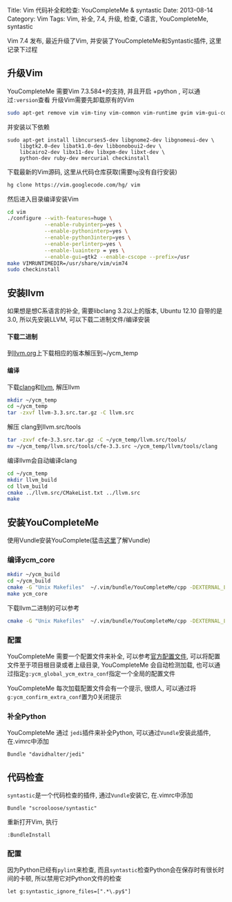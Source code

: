 Title: Vim 代码补全和检查: YouCompleteMe & syntastic
Date: 2013-08-14
Category: Vim
Tags: Vim, 补全, 7.4, 升级, 检查, C语言, YouCompleteMe, syntastic


Vim 7.4 发布, 最近升级了Vim, 并安装了YouCompleteMe和Syntastic插件, 这里记录下过程

## 升级Vim
YouCompleteMe 需要Vim 7.3.584+的支持, 并且开启 +python , 可以通过`:version`查看
升级Vim需要先卸载原有的Vim
```bash
sudo apt-get remove vim vim-tiny vim-common vim-runtime gvim vim-gui-common
```
并安装以下依赖
```basoh
sudo apt-get install libncurses5-dev libgnome2-dev libgnomeui-dev \
    libgtk2.0-dev libatk1.0-dev libbonoboui2-dev \
    libcairo2-dev libx11-dev libxpm-dev libxt-dev \
    python-dev ruby-dev mercurial checkinstall
```

下载最新的Vim源码, 这里从代码仓库获取(需要`hg`没有自行安装)
```bash
hg clone https://vim.googlecode.com/hg/ vim
```

然后进入目录编译安装Vim
```bash
cd vim
./configure --with-features=huge \
            --enable-rubyinterp=yes \
            --enable-pythoninterp=yes \
            --enable-python3interp=yes \
            --enable-perlinterp=yes \
            --enable-luainterp = yes \
            --enable-gui=gtk2 --enable-cscope --prefix=/usr
make VIMRUNTIMEDIR=/usr/share/vim/vim74
sudo checkinstall
```

## 安装llvm
如果想是想C系语言的补全, 需要libclang 3.2以上的版本, Ubuntu 12.10 自带的是3.0, 所以先安装LLVM, 可以下载二进制文件/编译安装

#### 下载二进制
到[llvm.org](http://llvm.org/releases/download.html#3.3)上下载相应的版本解压到~/ycm_temp

#### 编译
下载[clang](http://llvm.org/releases/3.3/cfe-3.3.src.tar.gz)和[llvm](http://llvm.org/releases/3.3/llvm-3.3.src.tar.gz), 解压llvm
```bash
mkdir ~/ycm_temp
cd ~/ycm_temp
tar -zxvf llvm-3.3.src.tar.gz -C llvm.src
```

解压 clang到llvm.src/tools
```bash
tar -zxvf cfe-3.3.src.tar.gz -C ~/ycm_temp/llvm.src/tools/
mv ~/ycm_temp/llvm.src/tools/cfe-3.3.src ~/ycm_temp/llvm/tools/clang
```
编译llvm会自动编译clang
```bash
cd ~/ycm_temp
mkdir llvm_build
cd llvm_build
cmake ../llvm.src/CMakeList.txt ../llvm.src
make
```

## 安装YouCompleteMe
使用Vundle安装YouComplete(猛击[这里](/vimpei-zhi-xi-lie-cha-jian-guan-li.html)了解Vundle)

### 编译ycm_core
```bash
mkdir ~/ycm_build
cd ~/ycm_build
cmake -G "Unix Makefiles"  ~/.vim/bundle/YouCompleteMe/cpp -DEXTERNAL_LIBCLANG_PATH=~/ycm_temp/llvm.src/lib/libclang.so 
make ycm_core
```
下载llvm二进制的可以参考
```bash
cmake -G "Unix Makefiles"  ~/.vim/bundle/YouCompleteMe/cpp -DEXTERNAL_LIBCLANG_PATH=~/ycm_temp/llvm_root_path/lib/libclang.so
```

### 配置
YouCompleteMe 需要一个配置文件来补全, 可以参考[官方配置文件](https://github.com/Valloric/YouCompleteMe/blob/master/cpp/ycm/.ycm_extra_conf.py), 可以将配置文件至于项目根目录或者上级目录, YouCompleteMe 会自动检测加载, 也可以通过指定`g:ycm_global_ycm_extra_conf`指定一个全局的配置文件

YouCompleteMe 每次加载配置文件会有一个提示, 很烦人, 可以通过将`g:ycm_confirm_extra_conf`置为0关闭提示


### 补全Python
YouCompleteMe 通过 `jedi`插件来补全Python, 可以通过`Vundle`安装此插件,在.vimrc中添加
```
Bundle "davidhalter/jedi"
```

## 代码检查
`syntastic`是一个代码检查的插件, 通过`Vundle`安装它, 在.vimrc中添加
```
Bundle "scrooloose/syntastic"
```

重新打开Vim, 执行
```
:BundleInstall
```

### 配置
因为Python已经有`pylint`来检查, 而且`syntastic`检查Python会在保存时有很长时间的卡顿, 所以禁用它对Python文件的检查
```
let g:syntastic_ignore_files=[".*\.py$"]
```

